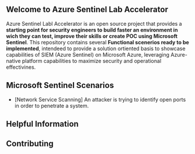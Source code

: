 ## Welcome to Azure Sentinel Lab Accelerator

Azure Sentinel Labl Accelerator is an open source project that provides a **starting point for security engineers to build faster an environment in wich they can test, improve their skills or create POC using Microsoft Sentinel**. This repository contains several **Functional scenerios ready to be implemented**, intendeed to provide a solution ortiented basis to showcase capabilities of SIEM (Azure Sentinel) on Microsoft Azure, leveraging Azure-native platform capabilities to maximize security and operational effectivines.

## Microsoft Sentinel Scenarios

- [Network Service Scanning] An attacker is trying to identify open ports in order to penetrate a system.

## Helpful Information

## Contributing

